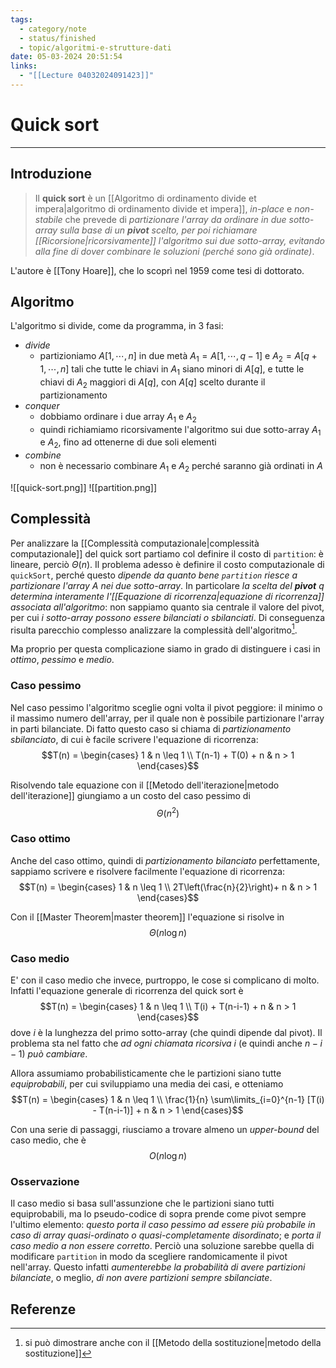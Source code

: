 ```yaml
---
tags:
  - category/note
  - status/finished
  - topic/algoritmi-e-strutture-dati
date: 05-03-2024 20:51:54
links:
  - "[[Lecture 04032024091423]]"
---
```

# Quick sort
---
## Introduzione
> Il **quick sort** è un [[Algoritmo di ordinamento divide et impera|algoritmo di ordinamento divide et impera]], _in-place_ e _non-stabile_ che prevede di _partizionare l'array da ordinare in due sotto-array sulla base di un **pivot** scelto, per poi richiamare [[Ricorsione|ricorsivamente]] l'algoritmo sui due sotto-array, evitando alla fine di dover combinare le soluzioni (perché sono già ordinate)_.

L'autore è [[Tony Hoare]], che lo scoprì nel 1959 come tesi di dottorato.

## Algoritmo
L'algoritmo si divide, come da programma, in 3 fasi:
- _divide_
	- partizioniamo $A[1, \cdots, n]$ in due metà $A_{1} = A[1, \cdots, q-1]$ e $A_{2} = A[q+1, \cdots, n]$ tali che tutte le chiavi in $A_{1}$ siano minori di $A[q]$, e tutte le chiavi di $A_{2}$ maggiori di $A[q]$, con $A[q]$ scelto durante il partizionamento
- _conquer_
	- dobbiamo ordinare i due array $A_{1}$ e $A_{2}$
	- quindi richiamiamo ricorsivamente l'algoritmo sui due sotto-array $A_{1}$ e $A_{2}$, fino ad ottenerne di due soli elementi
- _combine_
	- non è necessario combinare $A_{1}$ e $A_{2}$ perché saranno già ordinati in $A$

![[quick-sort.png]]
![[partition.png]]

## Complessità
Per analizzare la [[Complessità computazionale|complessità computazionale]] del quick sort partiamo col definire il costo di `partition`: è lineare, perciò $\Theta(n)$.
Il problema adesso è definire il costo computazionale di `quickSort`, perché questo _dipende da quanto bene `partition` riesce a partizionare l'array $A$ nei due sotto-array_. In particolare _la scelta del **pivot** $q$ determina interamente l'[[Equazione di ricorrenza|equazione di ricorrenza]] associata all'algoritmo_: non sappiamo quanto sia centrale il valore del pivot, per cui _i sotto-array possono essere bilanciati o sbilanciati_. Di conseguenza risulta parecchio complesso analizzare la complessità dell'algoritmo[^1].

Ma proprio per questa complicazione siamo in grado di distinguere i casi in _ottimo_, _pessimo_ e _medio_.

### Caso pessimo
Nel caso pessimo l'algoritmo sceglie ogni volta il pivot peggiore: il minimo o il massimo numero dell'array, per il quale non è possibile partizionare l'array in parti bilanciate. Di fatto questo caso si chiama di _partizionamento sbilanciato_, di cui è facile scrivere l'equazione di ricorrenza:
$$T(n) = \begin{cases} 1 & n \leq 1 \\ T(n-1) + T(0) + n & n > 1 \end{cases}$$

Risolvendo tale equazione con il [[Metodo dell'iterazione|metodo dell'iterazione]] giungiamo a un costo del caso pessimo di
$$\Theta(n^{2})$$

### Caso ottimo
Anche del caso ottimo, quindi di _partizionamento bilanciato_ perfettamente, sappiamo scrivere e risolvere facilmente l'equazione di ricorrenza:
$$T(n) = \begin{cases} 1 & n \leq 1 \\ 2T\left(\frac{n}{2}\right)+ n & n > 1 \end{cases}$$

Con il [[Master Theorem|master theorem]] l'equazione si risolve in
$$\Theta(n \log{n})$$

### Caso medio
E' con il caso medio che invece, purtroppo, le cose si complicano di molto. Infatti l'equazione generale di ricorrenza del quick sort è
$$T(n) = \begin{cases} 1 & n \leq 1 \\ T(i) + T(n-i-1) + n & n > 1 \end{cases}$$
dove $i$ è la lunghezza del primo sotto-array (che quindi dipende dal pivot). Il problema sta nel fatto che _ad ogni chiamata ricorsiva $i$_ (e quindi anche $n-i-1$) _può cambiare_.

Allora assumiamo probabilisticamente che le partizioni siano tutte _equiprobabili_, per cui sviluppiamo una media dei casi, e otteniamo
$$T(n) = \begin{cases} 1 & n \leq 1 \\ \frac{1}{n} \sum\limits_{i=0}^{n-1} [T(i) - T(n-i-1)] + n & n > 1 \end{cases}$$

Con una serie di passaggi, riusciamo a trovare almeno un _upper-bound_ del caso medio, che è
$$O(n \log{n})$$

### Osservazione
Il caso medio si basa sull'assunzione che le partizioni siano tutti equiprobabili, ma lo pseudo-codice di sopra prende come pivot sempre l'ultimo elemento: _questo porta il caso pessimo ad essere più probabile in caso di array quasi-ordinato o quasi-completamente disordinato_; e _porta il caso medio a non essere corretto_.
Perciò una soluzione sarebbe quella di modificare `partition` in modo da scegliere randomicamente il pivot nell'array. Questo infatti _aumenterebbe la probabilità di avere partizioni bilanciate_, o meglio, _di non avere partizioni sempre sbilanciate_.

## Referenze
[^1]: si può dimostrare anche con il [[Metodo della sostituzione|metodo della sostituzione]]